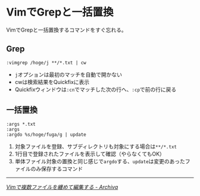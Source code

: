 # VimでGrepと一括置換

VimでGrepと一括置換するコマンドをすぐ忘れる。

<!-- READMORE -->


## Grep

~~~ vim
:vimgrep /hoge/j **/*.txt | cw
~~~

- `j`オプションは最初のマッチを自動で開かない
- cwは検索結果をQuickfixに表示
- Quickfixウィンドウは`:cn`でマッチした次の行へ、`:cp`で前の行に戻る


## 一括置換

~~~ vim
:args *.txt
:args
:argdo %s/hoge/fuga/g | update
~~~

1. 対象ファイルを登録、サブディレクトリも対象にする場合は`**/*.txt`
2. 1行目で登録されたファイルを表示して確認（やらなくてもOK）
3. 単体ファイル対象の置換と同じ感じで`argdo`する、`update`は変更のあったファイルのみ保存するコマンド

* * *

<cite>[Vimで複数ファイルを纏めて編集する - Archiva](http://archiva.jp/web/tool/vim_grep.html)</cite>
